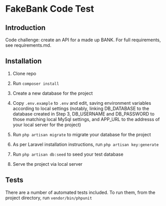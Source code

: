 # FakeBank Code Test

## Introduction
Code challenge: create an API for a made up BANK. For full requirements, see requirements.md.

## Installation
1. Clone repo

2. Run `composer install`

3. Create a new database for the project

4. Copy `.env.example` to `.env` and edit, saving environment variables according to local settings (notably, linking DB_DATABASE to the database created in Step 3, DB_USERNAME and DB_PASSWORD to those matching local MySql settings, and APP_URL to the addresss of your local server for the project)

5. Run `php artisan migrate` to migrate your database for the project

6. As per Laravel installation instructions, run `php artisan key:generate`

7. Run `php artisan db:seed` to seed your test database

8. Serve the project via local server

## Tests
There are a number of automated tests included. To run them, from the project directory,
run `vendor/bin/phpunit`